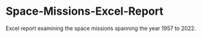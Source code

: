 # Space-Missions-Excel-Report
Excel report examining the space missions spanning the year 1957 to 2022.
